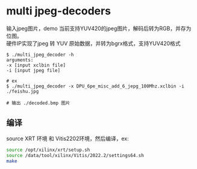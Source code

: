 # multi jpeg-decoders

输入jpeg图片，demo 当前支持YUV420的jpeg图片，解码后转为RGB，并存为位图。  
硬件IP实现了jpeg 转 YUV 原始数据，并转为bgrx格式，支持YUV420格式  


```
$ ./multi_jpeg_decoder -h
arguments:
-x [input xclbin file]
-i [input jpeg file]

# ex
$ ./multi_jpeg_decoder -x DPU_6pe_misc_add_6_jepg_100Mhz.xclbin -i ./feishu.jpg

# 输出 ./decoded.bmp 图片
```

## 编译 
source XRT 环境  和 Vitis2202环境，然后编译，ex:
```bash
source /opt/xilinx/xrt/setup.sh
source /data/tool/xilinx/Vitis/2022.2/settings64.sh
make 
```
